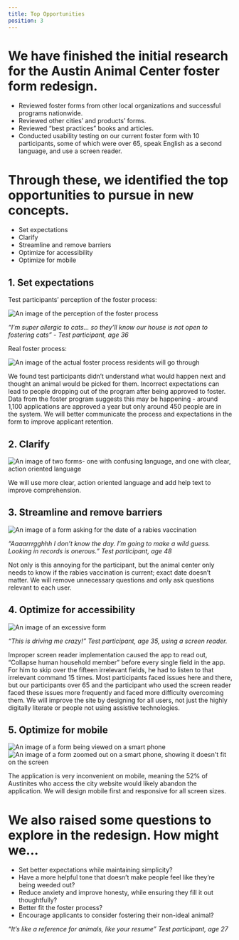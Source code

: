 ```yaml
---
title: Top Opportunities
position: 3
---
```


# We have finished the initial research for the Austin Animal Center foster form redesign.

* Reviewed foster forms from other local organizations and successful programs nationwide.
* Reviewed other cities’ and products’ forms.
* Reviewed “best practices” books and articles.
* Conducted usability testing on our current foster form with 10 participants, some of which were over 65, speak English as a second language, and use a screen reader.

# Through these, we identified the top opportunities to pursue in new concepts.

* Set expectations
* Clarify
* Streamline and remove barriers
* Optimize for accessibility
* Optimize for mobile

## 1. Set expectations

Test participants’ perception of the foster process:

![An image of the perception of the foster process]({{site.url}}/assets/img/projects/digital-services-discovery/foster_process_perce_4ec8W.jpg)

_“I’m super allergic to cats... so they’ll know our house is not open to fostering cats” - Test participant, age 36_

Real foster process:

![An image of the actual foster process residents will go through]({{site.url}}/assets/img/projects/digital-services-discovery/foster_process_reali_m0sRt.jpg)

We found test participants didn’t understand what would happen next and thought an animal would be picked for them. Incorrect expectations can lead to people dropping out of the program after being approved to foster. Data from the foster program suggests this may be happening - around 1,100 applications are approved a year but only around 450 people are in the system. We will better communicate the process and expectations in the form to improve applicant retention.

## 2. Clarify

![An image of two forms- one with confusing language, and one with clear, action oriented language]({{site.url}}/assets/img/projects/digital-services-discovery/language_clarity.jpg)

We will use more clear, action oriented language and add help text to improve comprehension.

## 3. Streamline and remove barriers

![An image of a form asking for the date of a rabies vaccination]({{site.url}}/assets/img/projects/digital-services-discovery/date_barrier.jpg)

_“Aaaarrrgghhh I don’t know the day. I’m going to make a wild guess. Looking in records is onerous.” Test participant, age 48_

Not only is this annoying for the participant, but the animal center only needs to know if the rabies vaccination is current; exact date doesn’t matter. We will remove unnecessary questions and only ask questions relevant to each user.

## 4. Optimize for accessibility

![An image of an excessive form]({{site.url}}/assets/img/projects/incorrect_screen_rea_gFxid.jpg)

_“This is driving me crazy!” Test participant, age 35, using a screen reader._

Improper screen reader implementation caused the app to read out, “Collapse human household member” before every single field in the app. For him to skip over the fifteen irrelevant fields, he had to listen to that irrelevant command 15 times. Most participants faced issues here and there, but our participants over 65 and the participant who used the screen reader faced these issues more frequently and faced more difficulty overcoming them. We will improve the site by designing for all users, not just the highly digitally literate or people not using assistive technologies.

## 5. Optimize for mobile

![An image of a form being viewed on a smart phone]({{site.url}}/assets/img/projects/digital-services-discovery/mobile_default.jpg)
![An image of a form zoomed out on a smart phone, showing it doesn't fit on the screen]({{site.url}}/assets/img/projects/digital-services-discovery/mobile_zoomed_out.jpg)

The application is very inconvenient on mobile, meaning the 52% of Austinites who access the city website would likely abandon the application. We will design mobile first and responsive for all screen sizes.

# We also raised some questions to explore in the redesign. How might we...

* Set better expectations while maintaining simplicity?
* Have a more helpful tone that doesn’t make people feel like they’re being weeded out?
* Reduce anxiety and improve honesty, while ensuring they fill it out thoughtfully?
* Better fit the foster process?
* Encourage applicants to consider fostering their non-ideal animal?

_“It’s like a reference for animals, like your resume” Test participant, age 27_

